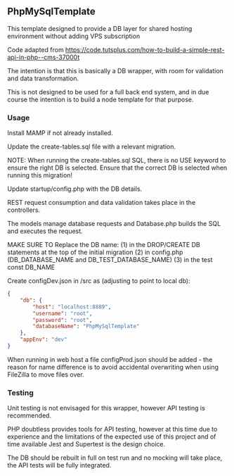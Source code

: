 ## PhpMySqlTemplate

This template designed to provide a DB layer for shared hosting environment without adding VPS subscription

Code adapted from https://code.tutsplus.com/how-to-build-a-simple-rest-api-in-php--cms-37000t

The intention is that this is basically a DB wrapper, with room for validation and data transformation.

This is not designed to be used for a full back end system, and in due course the intention is to build a node template for that purpose.

### Usage

Install MAMP if not already installed.

Update the create-tables.sql file with a relevant migration.

NOTE: When running the create-tables.sql SQL, there is no USE keyword to ensure the right DB is selected. Ensure that the correct DB is selected when running this migration!

Update startup/config.php with the DB details.

REST request consumption and data validation takes place in the controllers.

The models manage database requests and Database.php builds the SQL and executes the request.

MAKE SURE TO Replace the DB name:
(1) in the DROP/CREATE DB statements at the top of the initial migration
(2) in config.php (DB_DATABASE_NAME and DB_TEST_DATABASE_NAME)
(3) in the test const DB_NAME

Create configDev.json in /src as (adjusting to point to local db):

```json
{
    "db": {
        "host": "localhost:8889",
        "username": "root",
        "password": "root",
        "databaseName": "PhpMySqlTemplate"
    },
    "appEnv": "dev"
}
```

When running in web host a file configProd.json should be added - the reason for name difference is to avoid accidental overwriting when using FileZilla to move files over.

### Testing

Unit testing is not envisaged for this wrapper, however API testing is recommended.

PHP doubtless provides tools for API testing, however at this time due to experience and the limitations of the expected use of this project and of time available Jest and Supertest is the design choice.

The DB should be rebuilt in full on test run and no mocking will take place, the API tests will be fully integrated.
